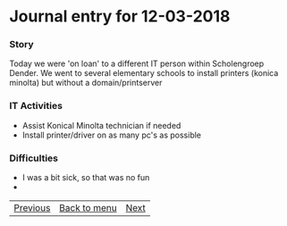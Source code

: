 # Journal entry for 12-03-2018

### Story

Today we were 'on loan' to a different IT person within Scholengroep Dender.
We went to several elementary schools to install printers (konica minolta) but without a domain/printserver

### IT Activities

- Assist Konical Minolta technician if needed
- Install printer/driver on as many pc's as possible

### Difficulties

- I was a bit sick, so that was no fun
-

<table><tr><td><a href="09-03.html">Previous</a></td><td><a href="../">Back to menu</a></td><td><a href="13-03.html">Next</a></td></tr></table>
